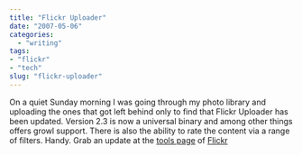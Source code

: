 ```yaml
---
title: "Flickr Uploader"
date: "2007-05-06"
categories: 
  - "writing"
tags:
- "flickr"
- "tech"
slug: "flickr-uploader"
---
```


On a quiet Sunday morning I was going through my photo library and uploading the ones that got left behind only to find that Flickr Uploader has been updated. Version 2.3 is now a universal binary and among other things offers growl support. There is also the ability to rate the content via a range of filters. Handy. Grab an update at the [tools page][1] of [Flickr][2]

[1]:	https://www.flickr.com/tools/
[2]:	https://www.flickr.com/